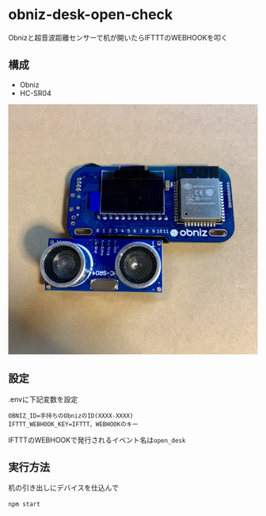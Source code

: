 # obniz-desk-open-check
Obnizと超音波距離センサーで机が開いたらIFTTTのWEBHOOKを叩く

## 構成

* Obniz
* HC-SR04

![device](./device.jpg)

## 設定

.envに下記変数を設定

```
OBNIZ_ID=手持ちのObnizのID(XXXX-XXXX)
IFTTT_WEBHOOK_KEY=IFTTT、WEBHOOKのキー
```

IFTTTのWEBHOOKで発行されるイベント名は`open_desk`

## 実行方法

机の引き出しにデバイスを仕込んで

`npm start`

